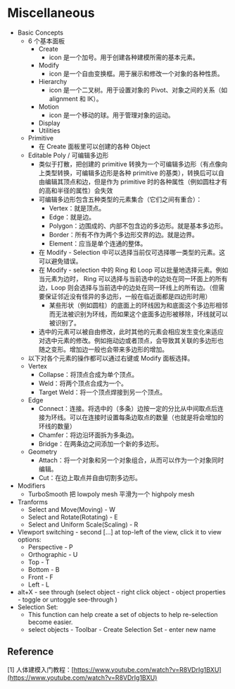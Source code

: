 # Miscellaneous

* Basic Concepts
  * 6 个基本面板
    * Create
      * icon 是一个加号。用于创建各种建模所需的基本元素。
    * Modify
      * icon 是一个自由变换框。用于展示和修改一个对象的各种性质。
    * Hierarchy
      * icon 是一个二叉树。用于设置对象的 Pivot、对象之间的关系（如 alignment 和 IK）。
    * Motion
      * icon 是一个移动的球。用于管理对象的运动。
    * Display
    * Utilities
  * Primitive
    * 在 Create 面板里可以创建的各种 Object
  * Editable Poly / 可编辑多边形
    * 类似于打散，把创建的 primitive 转换为一个可编辑多边形（有点像向上类型转换，可编辑多边形是各种 primitive 的基类），转换后可以自由编辑其顶点和边，但是作为 primitive 时的各种属性（例如圆柱才有的高和半径的属性）会失效
    * 可编辑多边形包含五种类型的元素集合（它们之间有重合）：
      * Vertex：就是顶点。
      * Edge：就是边。
      * Polygon：边围成的、内部不包含边的多边形。就是基本多边形。
      * Border：所有不作为两个多边形交界的边。就是边界。
      * Element：应当是单个连通的整体。
    * 在 Modify - Selection 中可以选择当前仅可选择哪一类型的元素。这可以避免错误。
    * 在 Modify - selection 中的 Ring 和 Loop 可以批量地选择元素。例如当元素为边时， Ring 可以选择与当前选中的边处在同一环面上的所有边，Loop 则会选择与当前选中的边处在同一环线上的所有边。（但需要保证邻近没有怪异的多边形，一般在临近面都是四边形时用）
      * 某些形状（例如圆柱）的底面上的环线因为和底面这个多边形相邻而无法被识别为环线，而如果这个底面多边形被移除，环线就可以被识别了。
    * 选中的元素可以被自由修改，此时其他的元素会相应发生变化来适应对选中元素的修改。例如拖动边或者顶点，会导致其关联的多边形也随之变形。增加边一般也会带来多边形的增加。
  * 以下对各个元素的操作都可以通过右键或 Modify 面板选择。
  * Vertex
    * Collapse：将顶点合成为单个顶点。
    * Weld：将两个顶点合成为一个。
    * Target Weld：将一个顶点焊接到另一个顶点。
  * Edge
    * Connect：连接。将选中的（多条）边按一定的分比从中间取点后连接为环线。可以在连接时设置每条边取点的数量（也就是将会增加的环线的数量）
    * Chamfer：将边沿环面拆为多条边。
    * Bridge：在两条边之间添加一个新的多边形。
  * Geometry
    * Attach：将一个对象和另一个对象组合，从而可以作为一个对象同时编辑。
    * Cut：在边上取点并自由切割多边形。
* Modifiers
  * TurboSmooth 把 lowpoly mesh 平滑为一个 highpoly mesh
* Tranforms
  * Select and Move\(Moving\) - W
  * Select and Rotate\(Rotating\) - E
  * Select and Uniform Scale\(Scaling\) - R
* VIewport switching - second \[...\] at top-left of the view, click it to view options:
  * Perspective - P
  * Orthographic - U
  * Top - T
  * Bottom - B
  * Front - F
  * Left - L
* alt+X - see through \(select object - right click object - object properties - toggle or untoggle see-through \)
* Selection Set: 
  * This function can help create a set of objects to help re-selection become easier.
  * select objects - Toolbar - Create Selection Set - enter new name

## Reference

\[1\] 人体建模入门教程：[https://www.youtube.com/watch?v=R8VDrIg1BXU](https://www.youtube.com/watch?v=R8VDrIg1BXU)

